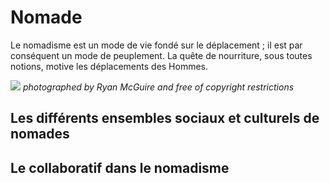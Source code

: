 # Nomade
Le nomadisme est un mode de vie fondé sur le déplacement ; il est par conséquent un mode de peuplement. La quête de nourriture, sous toutes notions, motive les déplacements des Hommes.

![]({{site.baseurl}}//nomade%20rabbit.jpg)
_photographed by Ryan McGuire and free of copyright restrictions_

## Les différents ensembles sociaux et culturels de nomades

## Le collaboratif dans le nomadisme

